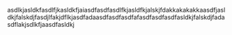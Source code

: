 asdlkjasldkfasdlfjkasldkfjaiasdfasdfasdlfkjasldfkjalskjfdakkakakakkaasdfjasldkjfalskdjfasdjlfakjdflkjasdfadaasdfasdfasdfafasdfasdfasdfasldkjfalskdjfadasdflakjsdlkfjaasdfasldkj
